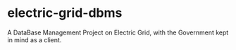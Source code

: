 # electric-grid-dbms
A DataBase Management Project on Electric Grid, with the Government kept in mind as a client.
